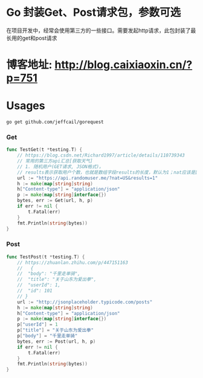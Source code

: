 # Go 封装Get、Post请求包，参数可选

在项目开发中，经常会使用第三方的一些接口。需要发起http请求，此包封装了最长用的get和post请求

# 博客地址: http://blog.caixiaoxin.cn/?p=751

# Usages
```shell
go get github.com/jeffcail/gorequest
```

### Get
```go
func TestGet(t *testing.T) {
	// https://blog.csdn.net/Richard1997/article/details/110739343
	// 常用的第三方api汇总[获取天气]
	// 1. 随机用户(GET请求, JSON格式)。
	// results表示获取用户个数，也就是数组字段results的长度，默认为1；nat应该是国家简称，好像设置了也没啥用。
	url := "https://api.randomuser.me/?nat=US&results=1"
	h := make(map[string]string)
	h["Content-type"] = "application/json"
	p := make(map[string]interface{})
	bytes, err := Get(url, h, p)
	if err != nil {
		t.Fatal(err)
	}
	fmt.Println(string(bytes))
}
```

### Post
```go
func TestPost(t *testing.T) {
	// https://zhuanlan.zhihu.com/p/447151163
	//   {
	//  "body": "千里走单骑",
	//  "title": "关于山东为爱出拳",
	//  "userId": 1,
	//  "id": 101
	// }
	url := "http://jsonplaceholder.typicode.com/posts"
	h := make(map[string]string)
	h["Content-type"] = "application/json"
	p := make(map[string]interface{})
	p["userId"] = 1
	p["title"] = "关于山东为爱出拳"
	p["body"] = "千里走单骑"
	bytes, err := Post(url, h, p)
	if err != nil {
		t.Fatal(err)
	}
	fmt.Println(string(bytes))
}
```
